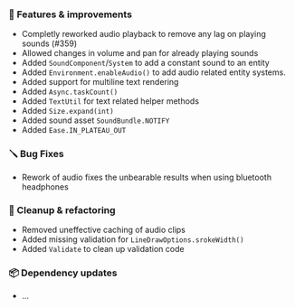 ### 🚀 Features & improvements

- Completly reworked audio playback to remove any lag on playing sounds (#359)
- Allowed changes in volume and pan for already playing sounds
- Added `SoundComponent`/`System` to add a constant sound to an entity
- Added `Environment.enableAudio()` to add audio related entity systems.
- Added support for multiline text rendering
- Added `Async.taskCount()`
- Added `TextUtil` for text related helper methods
- Added `Size.expand(int)`
- Added sound asset `SoundBundle.NOTIFY`
- Added `Ease.IN_PLATEAU_OUT`

### 🪛 Bug Fixes

- Rework of audio fixes the unbearable results when using bluetooth headphones

### 🧽 Cleanup & refactoring

- Removed uneffective caching of audio clips
- Added missing validation for `LineDrawOptions.srokeWidth()`
- Added `Validate` to clean up validation code

### 📦 Dependency updates

- ...